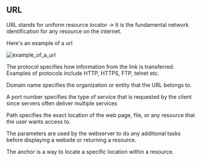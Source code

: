 ## URL

URL stands for uniform resource locator -> It is the fundamental network identification for any resource on the internet.

Here's an example of a url

![example_of_a_url](https://github.com/winters0x64/WebSec/blob/main/Imgs/url.png)


The protocol specifies how information from the link is transferred. Examples of protocols include HTTP, HTTPS, FTP, telnet etc.

Domain name specifies the organization or entity that the URL belongs to.

A port number specifies the type of service that is requested by the client since servers often deliver multiple services

Path specifies the exact location of the web page, file, or any resource that the user wants access to.

The parameters are used by the webserver to do any additional tasks before displaying a website or returning a resource.

The anchor is a way to locate a specific location within a resource.
